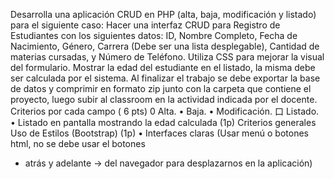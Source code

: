 Desarrolla una aplicación CRUD en PHP (alta, baja, modificación y listado)
para el siguiente caso:
Hacer una interfaz CRUD para Registro de Estudiantes con los siguientes datos: ID, Nombre Completo, Fecha de Nacimiento, Género, Carrera (Debe ser una lista desplegable), Cantidad de materias cursadas, y Número de Teléfono. Utiliza CSS para mejorar la visual del formulario. Mostrar la edad del estudiante en el listado, la misma debe ser calculada por el sistema.
Al finalizar el trabajo se debe exportar la base de datos y comprimir en formato zip junto con la carpeta que contiene el proyecto, luego subir al classroom en la actividad indicada por el docente.
Criterios por cada campo ( 6 pts)
0 Alta.
• Baja.
• Modificación.
口 Listado.
• Listado en pantalla mostrando la edad calculada (1p)
Criterios generales
Uso de Estilos (Bootstrap) (1p)
• Interfaces claras (Usar menú o botones html, no se debe usar el botones
- atrás y adelante → del navegador para desplazarnos en la aplicación)